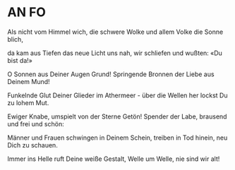 # AN FO

Als nicht vom Himmel wich,
die schwere Wolke
und allem Volke
die Sonne blich,

da kam aus Tiefen
das neue Licht uns nah,
wir schliefen
und wußten: «Du bist da!»

O Sonnen
aus Deiner Augen Grund!
Springende Bronnen
der Liebe aus Deinem Mund!

Funkelnde Glut
Deiner Glieder im Athermeer -
über die Wellen her
lockst Du zu lohem Mut.

Ewiger Knabe,
umspielt von der Sterne Getön!
Spender der Labe,
brausend und frei und schön:

Männer und Frauen
schwingen in Deinem Schein,
treiben in Tod hinein,
neu Dich zu schauen.

Immer ins Helle
ruft Deine weiße Gestalt,
Welle um Welle,
nie sind wir alt!
